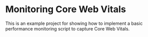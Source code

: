 # Monitoring Core Web Vitals

This is an example project for showing how to implement a basic performance
monitoring script to capture Core Web Vitals.

